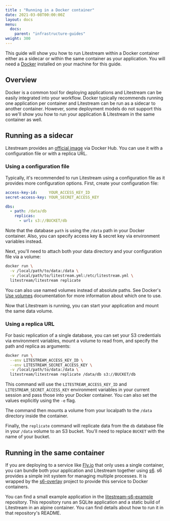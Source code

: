 ```yaml
---
title : "Running in a Docker container"
date: 2021-03-08T00:00:00Z
layout: docs
menu:
  docs:
    parent: "infrastructure-guides"
weight: 300
---
```


This guide will show you how to run Litestream within a Docker container either
as a sidecar or within the same container as your application. You will need a
[Docker][docker] installed on your machine for this guide.

[docker]: https://www.docker.com/


## Overview

Docker is a common tool for deploying applications and Litestream can be easily
integrated into your workflow. Docker typically recommends running one
application per container and Litestream can be run as a sidecar to another
container. However, some deployment models do not support this so we'll show
you how to run your application & Litestream in the same container as well.


## Running as a sidecar

Litestream provides an [official image][image] via Docker Hub. You can use it
with a configuration file or with a replica URL.


### Using a configuration file

Typically, it's recommended to run Litestream using a configuration file as it
provides more configuration options. First, create your configuration file:

```yml
access-key-id:     YOUR_ACCESS_KEY_ID
secret-access-key: YOUR_SECRET_ACCESS_KEY

dbs:
  - path: /data/db
    replicas:
      - url: s3://BUCKET/db
```

Note that the database `path` is using the `/data` path in your Docker container.
Also, you can specify access key & secret key via environment variables instead.

Next, you'll need to attach both your data directory and your configuration
file via a volume:

```sh
docker run \
  -v /local/path/to/data:/data \
  -v /local/path/to/litestream.yml:/etc/litestream.yml \
  litestream/litestream replicate
```

You can also use named volumes instead of absolute paths. See Docker's [Use
volumes][volumes] documentation for more information about which one to use.

Now that Litestream is running, you can start your application and mount the
same data volume.


### Using a replica URL

For basic replication of a single database, you can set your S3 credentials via
environment variables, mount a volume to read from, and specify the path and
replica as arguments:

```sh
docker run \
  --env LITESTREAM_ACCESS_KEY_ID \
  --env LITESTREAM_SECRET_ACCESS_KEY \
  -v /local/path/to/data:/data \
  litestream/litestream replicate /data/db s3://BUCKET/db
```

This command will use the `LITESTREAM_ACCESS_KEY_ID` and `LITESTREAM_SECRET_ACCESS_KEY`
environment variables in your current session and pass those into your Docker
container. You can also set the values explicitly using the `-e` flag.

The command then mounts a volume from your localpath to the `/data` directory
inside the container.

Finally, the `replicate` command will replicate data from the `db` database file
in your `/data` volume to an S3 bucket. You'll need to replace `BUCKET` with the
name of your bucket.

[image]: https://hub.docker.com/r/litestream/litestream



## Running in the same container

If you are deploying to a service like [Fly.io][fly] that only uses a single
container, you can bundle both your application and Litestream together using
[s6][]. s6 provides a simple init system for managing multiple processes. It is
wrapped by the [s6-overlay] project to provide this service to Docker
containers.

You can find a small example application in the [litestream-s6-example][]
repository. This repository runs an SQLite application and a static build of 
Litestream in an alpine container. You can find details about how to run it
in that repository's README.

[fly]: https://fly.io/
[s6]: http://skarnet.org/software/s6
[s6-overlay]: https://github.com/just-containers/s6-overlay
[litestream-s6-example]: https://github.com/benbjohnson/litestream-s6-example
[volumes]: https://docs.docker.com/storage/volumes/
